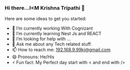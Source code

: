 ### Hi there...I<M Krishna Tripathi 👋


Here are some ideas to get you started:

- 🔭 I’m currently working With Cognizant
- 🌱 I’m currently learning Nest Js and REACT
- 🤔 I’m looking for help with ...
- 💬 Ask me about any Tech related stuff.
- 📫 How to reach me: 192.168.9.99kj@gmail.com
- 😄 Pronouns: He/His
- ⚡ Fun fact: My Perfect day start with < and end with />
